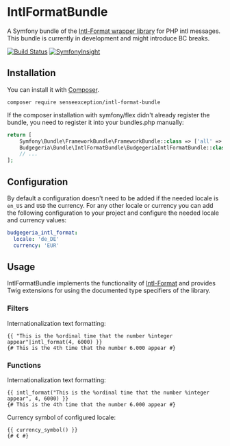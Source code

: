 # IntlFormatBundle

A Symfony bundle of the [Intl-Format wrapper library](https://github.com/SenseException/intl-format) for PHP intl messages.
This bundle is currently in development and might introduce BC breaks.

[![Build Status](https://travis-ci.org/SenseException/IntlFormatBundle.svg?branch=master)](https://travis-ci.org/SenseException/IntlFormatBundle)
[![SymfonyInsight](https://insight.symfony.com/projects/8e8f83a8-2bb1-47ce-93a1-7f2914f196b3/mini.svg)](https://insight.symfony.com/projects/8e8f83a8-2bb1-47ce-93a1-7f2914f196b3)

## Installation

You can install it with [Composer](https://getcomposer.org/).

```
composer require senseexception/intl-format-bundle
```

If the composer installation with symfony/flex didn't already register the bundle, you need to register it into your
bundles.php manually:

``` php
return [
    Symfony\Bundle\FrameworkBundle\FrameworkBundle::class => ['all' => true],
    Budgegeria\Bundle\IntlFormatBundle\BudgegeriaIntlFormatBundle::class => ['all' => true],
    // ...
];
```

## Configuration

By default a configuration doesn't need to be added if the needed locale is `en_US` and `USD` the currency. For any other
locale or currency you can add the following configuration to your project and configure the needed locale and currency
values:

``` yaml
budgegeria_intl_format:
  locale: 'de_DE'
  currency: 'EUR'
```

## Usage

IntlFormatBundle implements the functionality of [Intl-Format](http://senseexception.github.io/intl-format) and provides
Twig extensions for using the documented type specifiers of the library.

### Filters

Internationalization text formatting:
``` twig
{{ "This is the %ordinal time that the number %integer appear"|intl_format(4, 6000) }}
{# This is the 4th time that the number 6.000 appear #}
```

### Functions

Internationalization text formatting:
``` twig
{{ intl_format("This is the %ordinal time that the number %integer appear", 4, 6000) }}
{# This is the 4th time that the number 6.000 appear #}
```

Currency symbol of configured locale:
``` twig
{{ currency_symbol() }}
{# € #}
```
